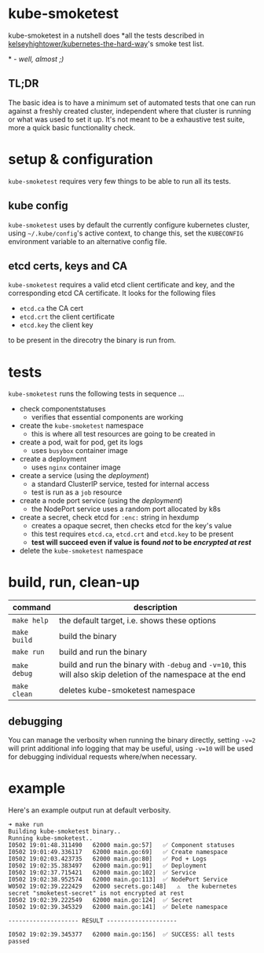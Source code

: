 # kube-smoketest

kube-smoketest in a nutshell does *all the tests described in [kelseyhightower/kubernetes-the-hard-way](https://github.com/kelseyhightower/kubernetes-the-hard-way/blob/master/docs/13-smoke-test.md)'s smoke test list.

\* - _well, almost ;)_

## TL;DR

The basic idea is to have a minimum set of automated tests that one can run against a freshly created cluster, independent where that cluster
is running or what was used to set it up. It's not meant to be a exhaustive test suite, more a quick basic functionality check.

# setup & configuration

`kube-smoketest` requires very few things to be able to run all its tests.

## kube config

`kube-smoketest` uses by default the currently configure kubernetes cluster, using `~/.kube/config`'s active context, to change this, set the `KUBECONFIG` environment variable to an alternative config file.

## etcd certs, keys and CA

`kube-smoketest` requires a valid etcd client certificate and key, and the
corresponding etcd CA certificate. It looks for the following files

- `etcd.ca` the CA cert
- `etcd.crt` the client certificate
- `etcd.key` the client key

to be present in the direcotry the binary is run from.

# tests

`kube-smoketest` runs the following tests in sequence ...

- check componentstatuses
    - verifies that essential components are working
- create the `kube-smoketest` namespace
    - this is where all test resources are going to be created in
- create a pod, wait for pod, get its logs
    - uses `busybox` container image
- create a deployment
    - uses `nginx` container image
- create a service (using the _deployment_)
    - a standard ClusterIP service, tested for internal access
    - test is run as a `job` resource
- create a node port service (using the _deployment_)
    - the NodePort service uses a random port allocated by k8s
- create a secret, check etcd for `:enc:` string in hexdump
    - creates a opaque secret, then checks etcd for the key's value
    - this test requires `etcd.ca`, `etcd.crt` and `etcd.key` to be present
    - **test will succeed even if value is found _not_ to be _encrypted at rest_**
- delete the `kube-smoketest` namespace

# build, run, clean-up

| command      | description |
| ------------ | ----------- |
| `make help`  | the default target, i.e. shows these options |
| `make build` | build the binary |
| `make run`   | build and run the binary |
| `make debug` | build and run the binary with `-debug` and `-v=10`, this will also skip deletion of the namespace at the end |
| `make clean` | deletes kube-smoketest namespace |

## debugging

You can manage the verbosity when running the binary directly, setting `-v=2` will print additional info logging that may be useful, using `-v=10` will be used for debugging individual requests where/when necessary.

# example

Here's an example output run at default verbosity.

```
➜ make run
Building kube-smoketest binary..
Running kube-smoketest..
I0502 19:01:48.311490   62000 main.go:57] 	✅ Component statuses
I0502 19:01:49.336117   62000 main.go:69] 	✅ Create namespace
I0502 19:02:03.423735   62000 main.go:80] 	✅ Pod + Logs
I0502 19:02:35.383497   62000 main.go:91] 	✅ Deployment
I0502 19:02:37.715421   62000 main.go:102] 	✅ Service
I0502 19:02:38.952574   62000 main.go:113] 	✅ NodePort Service
W0502 19:02:39.222429   62000 secrets.go:148] 	⚠️  the kubernetes secret "smoketest-secret" is not encrypted at rest
I0502 19:02:39.222549   62000 main.go:124] 	✅ Secret
I0502 19:02:39.345329   62000 main.go:141] 	✅ Delete namespace

-------------------- RESULT --------------------

I0502 19:02:39.345377   62000 main.go:156] 	✅ SUCCESS: all tests passed
```
